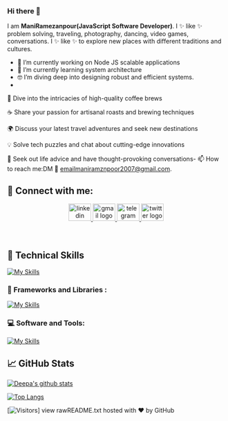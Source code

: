 ### Hi there 👋


I am **ManiRamezanpour(JavaScript Software Developer)**. I ✨ like ✨  problem solving, traveling, photography, dancing, video games, conversations. I ✨ like ✨  to explore new places with different traditions and cultures.

- 🔭 I’m currently working on Node JS scalable applications
- 🌱 I’m currently learning system architecture
- 🤓 I’m diving deep into designing robust and efficient systems.
- 
💬 Dive into the intricacies of high-quality coffee brews

☕️ Share your passion for artisanal roasts and brewing techniques

🌍 Discuss your latest travel adventures and seek new destinations

💡 Solve tech puzzles and chat about cutting-edge innovations

🤔 Seek out life advice and have thought-provoking conversations- 📫 How to reach me:DM 📱 emailmaniramznpoor2007@gmail.com.

## 🤝 Connect with me:
<div align="center">
  <a href="https://www.linkedin.com/in/mani-ramezanpour/" target="_blank">
    <img src="https://raw.githubusercontent.com/maurodesouza/profile-readme-generator/master/src/assets/icons/social/linkedin/default.svg" width="52" height="40" alt="linkedin logo"  />
  </a> 
    <a href="maniramznpoor2007@gmail.com" target="_blank">
    <img src="https://raw.githubusercontent.com/maurodesouza/profile-readme-generator/master/src/assets/icons/social/gmail/default.svg" width="52" height="40" alt="gmail logo"  />
      </a>
  <a href="https://t.me/ManiRmp" target="_blank">
    <img src="https://raw.githubusercontent.com/maurodesouza/profile-readme-generator/master/src/assets/icons/social/telegram/default.svg" width="52" height="40" alt="telegram logo"  />
  </a>
  <a href="https://twitter.com/Manirmps" target="_blank">
    <img src="https://raw.githubusercontent.com/maurodesouza/profile-readme-generator/master/src/assets/icons/social/twitter/default.svg" width="52" height="40" alt="twitter logo"  />
  </a>
</div>

</br>
</br>


## 💼 Technical Skills
[![My Skills](https://skillicons.dev/icons?i=html,css,js,ts,php,java,nodejs,mongodb,mysql,postgres)](https://skillicons.dev)
</br>

### 🧰 Frameworks and Libraries :
[![My Skills](https://skillicons.dev/icons?i=react,redux,express,nestjs,prisma,tailwind,bootstrap,mui,swiper)](https://skillicons.dev)
### 💻 Software and Tools:
[![My Skills](https://skillicons.dev/icons?i=vscode,visualstudio,postman,ps,git,github)](https://skillicons.dev)



## 📈 GitHub Stats 

[![Deepa's github stats](https://github-readme-stats.vercel.app/api?username=ManiRamezanpour)](https://github.com/deepajarout)

[![Top Langs](https://github-readme-stats.vercel.app/api/top-langs/?username=ManiRamezanpour&layout=compact)](https://github.com/ManiRamezanpour)

[![Visitors](https://visitor-badge.glitch.me/badge?page_id=ManiRamezanpour)]
view rawREADME.txt hosted with ❤ by GitHub



